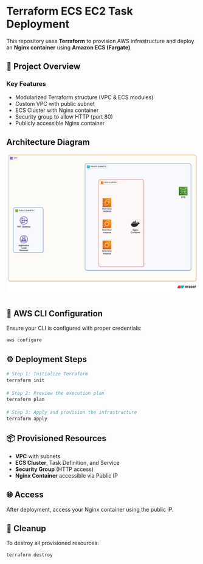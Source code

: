 
# Terraform ECS EC2 Task Deployment

This repository uses **Terraform** to provision AWS infrastructure and deploy an **Nginx container** using **Amazon ECS (Fargate)**.

## 🚀 Project Overview

### Key Features

* Modularized Terraform structure (VPC & ECS modules)
* Custom VPC with public subnet
* ECS Cluster with Nginx container
* Security group to allow HTTP (port 80)
* Publicly accessible Nginx container

## Architecture Diagram

![Folder Structure](./diagram-export-7-23-2025-11_47_51-PM.png)
## 🔐 AWS CLI Configuration

Ensure your CLI is configured with proper credentials:
```bash
aws configure
```
## ⚙️ Deployment Steps

```bash
# Step 1: Initialize Terraform
terraform init

# Step 2: Preview the execution plan
terraform plan

# Step 3: Apply and provision the infrastructure
terraform apply
```
## 📦 Provisioned Resources

* **VPC** with subnets
* **ECS Cluster**, Task Definition, and Service
* **Security Group** (HTTP access)
* **Nginx Container** accessible via Public IP

## 🌐 Access

After deployment, access your Nginx container using the public IP.

## 🧹 Cleanup

To destroy all provisioned resources:

```bash
terraform destroy
```



